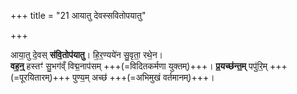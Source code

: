 +++
title = "21 आयातु देवस्सवितोपयातु"

+++

आया॒तु दे॒वस् **स॑वि॒तोप॑यातु**। हि॒र॒ण्यये॑न सु॒वृता॒ रथे॒न।  
**वह॒न्॒** हस्तꣳ॑ सु॒भग॑व्ँ विद्म॒नाप॑सम् +++(=विदितकर्मणा युक्तम्)+++। **प्र॒यच्छ॑न्त॒म्** पपु॑रि॒म् +++(=पूरयितारम्)+++ पुण्य॒म् अच्छ॑ +++(=अभिमुखं वर्तमानम्)+++।
